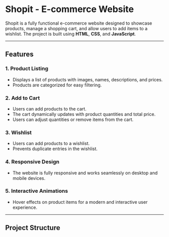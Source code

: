 # Shopit - E-commerce Website

Shopit is a fully functional e-commerce website designed to showcase products, manage a shopping cart, and allow users to add items to a wishlist. The project is built using **HTML**, **CSS**, and **JavaScript**.

---

## Features

### 1. **Product Listing**
- Displays a list of products with images, names, descriptions, and prices.
- Products are categorized for easy filtering.

### 2. **Add to Cart**
- Users can add products to the cart.
- The cart dynamically updates with product quantities and total price.
- Users can adjust quantities or remove items from the cart.

### 3. **Wishlist**
- Users can add products to a wishlist.
- Prevents duplicate entries in the wishlist.

### 4. **Responsive Design**
- The website is fully responsive and works seamlessly on desktop and mobile devices.

### 5. **Interactive Animations**
- Hover effects on product items for a modern and interactive user experience.

---

## Project Structure
